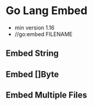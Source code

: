# Go Lang Embed
- min version 1.16
- //go:embed FILENAME

## Embed String
## Embed []Byte
## Embed Multiple Files
